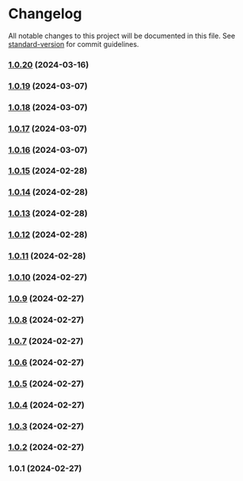 # Changelog

All notable changes to this project will be documented in this file. See [standard-version](https://github.com/conventional-changelog/standard-version) for commit guidelines.

### [1.0.20](https://github.com/Nico2433/custom-components/compare/v1.0.19...v1.0.20) (2024-03-16)

### [1.0.19](https://github.com/Nico2433/custom-components/compare/v1.0.18...v1.0.19) (2024-03-07)

### [1.0.18](https://github.com/Nico2433/custom-components/compare/v1.0.17...v1.0.18) (2024-03-07)

### [1.0.17](https://github.com/Nico2433/custom-components/compare/v1.0.16...v1.0.17) (2024-03-07)

### [1.0.16](https://github.com/Nico2433/custom-components/compare/v1.0.15...v1.0.16) (2024-03-07)

### [1.0.15](https://github.com/Nico2433/custom-inputs/compare/v1.0.14...v1.0.15) (2024-02-28)

### [1.0.14](https://github.com/Nico2433/custom-inputs/compare/v1.0.13...v1.0.14) (2024-02-28)

### [1.0.13](https://github.com/Nico2433/custom-inputs/compare/v1.0.12...v1.0.13) (2024-02-28)

### [1.0.12](https://github.com/Nico2433/custom-inputs/compare/v1.0.11...v1.0.12) (2024-02-28)

### [1.0.11](https://github.com/Nico2433/custom-inputs/compare/v1.0.10...v1.0.11) (2024-02-28)

### [1.0.10](https://github.com/Nico2433/custom-inputs/compare/v1.0.9...v1.0.10) (2024-02-27)

### [1.0.9](https://github.com/Nico2433/custom-inputs/compare/v1.0.8...v1.0.9) (2024-02-27)

### [1.0.8](https://github.com/Nico2433/custom-inputs/compare/v1.0.7...v1.0.8) (2024-02-27)

### [1.0.7](https://github.com/Nico2433/custom-inputs/compare/v1.0.5...v1.0.7) (2024-02-27)

### [1.0.6](https://github.com/Nico2433/custom-inputs/compare/v1.0.5...v1.0.6) (2024-02-27)

### [1.0.5](https://github.com/Nico2433/custom-inputs/compare/v1.0.4...v1.0.5) (2024-02-27)

### [1.0.4](https://github.com/Nico2433/custom-inputs/compare/v1.0.3...v1.0.4) (2024-02-27)

### [1.0.3](https://github.com/Nico2433/custom-inputs/compare/v1.0.2...v1.0.3) (2024-02-27)

### [1.0.2](https://github.com/Nico2433/custom-inputs/compare/v1.0.1...v1.0.2) (2024-02-27)

### 1.0.1 (2024-02-27)

